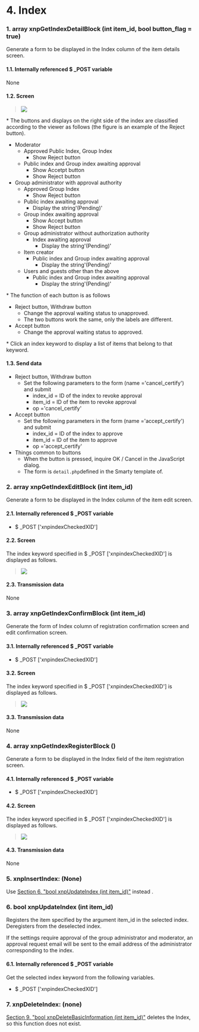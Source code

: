 # 4. Index

### 1. array xnpGetIndexDetailBlock \(int item\_id, bool button\_flag = true\)

Generate a form to be displayed in the Index column of the item details screen.

#### 1.1. Internally referenced $ \_POST variable

None

#### 1.2. Screen

> ![](https://xoonips.osdn.jp/manuals/commonlib-340/images/xnpGetIndexDetailBlock.gif)

\* The buttons and displays on the right side of the index are classified according to the viewer as follows \(the figure is an example of the Reject button\).

* Moderator
  * Approved Public Index, Group Index
    * Show Reject button
  * Public index and Group index awaiting approval
    * Show Accetpt button
    * Show Reject button
* Group administrator with approval authority
  * Approved Group Index
    * Show Reject button
  * Public index awaiting approval
    * Display the string'\(Pending\)'
  * Group index awaiting approval
    * Show Accept button
    * Show Reject button
  * Group administrator without authorization authority
    * Index awaiting approval
      * Display the string'\(Pending\)'
  * Item creator
    * Public index and Group index awaiting approval
      * Display the string'\(Pending\)'
  * Users and guests other than the above
    * Public index and Group index awaiting approval
      * Display the string'\(Pending\)'

\* The function of each button is as follows

* Reject button, Withdraw button
  * Change the approval waiting status to unapproved.
  * The two buttons work the same, only the labels are different.
* Accept button
  * Change the approval waiting status to approved.

\* Click an index keyword to display a list of items that belong to that keyword.

#### 1.3. Send data

* Reject button, Withdraw button
  * Set the following parameters to the form \(name ='cancel\_certify'\) and submit
    * index\_id = ID of the index to revoke approval
    * item\_id = ID of the item to revoke approval
    * op ='cancel\_certify'
* Accept button
  * Set the following parameters in the form \(name ='accept\_certify'\) and submit
    * index\_id = ID of the index to approve
    * item\_id = ID of the item to approve
    * op ='accept\_certify'
* Things common to buttons
  * When the button is pressed, inquire OK / Cancel in the JavaScript dialog.
  * The form is `detail.php`defined in the Smarty template of.

### 2. array xnpGetIndexEditBlock \(int item\_id\)

Generate a form to be displayed in the Index column of the item edit screen.

#### 2.1. Internally referenced $ \_POST variable

* $ \_POST \['xnpindexCheckedXID'\]

#### 2.2. Screen

The index keyword specified in $ \_POST \['xnpindexCheckedXID'\] is displayed as follows.

> ![](https://xoonips.osdn.jp/manuals/commonlib-340/images/xnpGetIndexEditBlock.gif)

#### 2.3. Transmission data

None

### 3. array xnpGetIndexConfirmBlock \(int item\_id\)

Generate the form of Index column of registration confirmation screen and edit confirmation screen.

#### 3.1. Internally referenced $ \_POST variable

* $ \_POST \['xnpindexCheckedXID'\]

#### 3.2. Screen

The index keyword specified in $ \_POST \['xnpindexCheckedXID'\] is displayed as follows.

> ![](https://xoonips.osdn.jp/manuals/commonlib-340/images/xnpGetIndexConfirmBlock.gif)

#### 3.3. Transmission data

None

### 4. array xnpGetIndexRegisterBlock \(\)

Generate a form to be displayed in the Index field of the item registration screen.

#### 4.1. Internally referenced $ \_POST variable

* $ \_POST \['xnpindexCheckedXID'\]

#### 4.2. Screen

The index keyword specified in $ \_POST \['xnpindexCheckedXID'\] is displayed as follows.

> ![](https://xoonips.osdn.jp/manuals/commonlib-340/images/xnpGetIndexRegisterBlock.gif)

#### 4.3. Transmission data

None

### 5. xnpInsertIndex: \(None\)

Use [Section 6. "bool xnpUpdateIndex \(int item\_id\)"](https://xoonips.osdn.jp/manuals/commonlib-340/itemindex.html#func-xnpUpdateIndex) instead .

### 6. bool xnpUpdateIndex \(int item\_id\)

Registers the item specified by the argument item\_id in the selected index. Deregisters from the deselected index.

If the settings require approval of the group administrator and moderator, an approval request email will be sent to the email address of the administrator corresponding to the index.

#### 6.1. Internally referenced $ \_POST variable

Get the selected index keyword from the following variables.

* $ \_POST \['xnpindexCheckedXID'\]

### 7. xnpDeleteIndex: \(none\)

[Section 9. "bool xnpDeleteBasicInformation \(int item\_id\)"](https://xoonips.osdn.jp/manuals/commonlib-340/basicinfo.html#func-xnpDeleteBasicInformation) deletes the Index, so this function does not exist.


